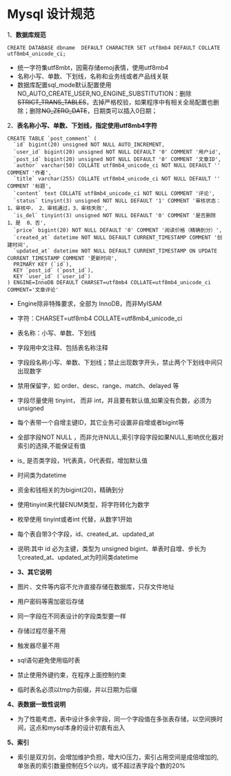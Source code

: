 # Mysql 设计规范

1、**数据库规范**

```
CREATE DATABASE dbname  DEFAULT CHARACTER SET utf8mb4 DEFAULT COLLATE utf8mb4_unicode_ci;
```

* 统一字符集utf8mbt，因需存储emoj表情，使用utf8mb4
* 名称小写、单数、下划线，名称和业务线或者产品线关联
* 数据库配置sql\_mode默认配置使用NO\_AUTO\_CREATE\_USER,NO\_ENGINE\_SUBSTITUTION：删除~~STRICT\_TRANS\_TABLES~~，去掉严格校验，如果程序中有相关全局配置也删除；删除~~NO\_ZERO\_DATE~~，日期类可以插入0日期；

2、**表名称小写、单数、下划线，指定使用utf8mb4字符**

    CREATE TABLE `post_comment` (
      `id` bigint(20) unsigned NOT NULL AUTO_INCREMENT,
      `user_id` bigint(20) unsigned NOT NULL DEFAULT '0' COMMENT '用户id',
      `post_id` bigint(20) unsigned NOT NULL DEFAULT '0' COMMENT '文章ID',
      `author` varchar(50) COLLATE utf8mb4_unicode_ci NOT NULL DEFAULT '' COMMENT '作者',
      `title` varchar(255) COLLATE utf8mb4_unicode_ci NOT NULL DEFAULT '' COMMENT '标题',
      `content` text COLLATE utf8mb4_unicode_ci NOT NULL COMMENT '评论',
      `status` tinyint(3) unsigned NOT NULL DEFAULT '1' COMMENT '审核状态：1、审核中， 2、审核通过，3、审核失败',
      `is_del` tinyint(3) unsigned NOT NULL DEFAULT '0' COMMENT '是否删除 1、是  0、否',
      `price` bigint(20) NOT NULL DEFAULT '0' COMMENT '阅读价格（精确到分）',
      `created_at` datetime NOT NULL DEFAULT CURRENT_TIMESTAMP COMMENT '创建时间',
      `updated_at` datetime NOT NULL DEFAULT CURRENT_TIMESTAMP ON UPDATE CURRENT_TIMESTAMP COMMENT '更新时间',
      PRIMARY KEY (`id`),
      KEY `post_id` (`post_id`),
      KEY `user_id` (`user_id`)
    ) ENGINE=InnoDB DEFAULT CHARSET=utf8mb4 COLLATE=utf8mb4_unicode_ci COMMENT='文章评论'

* Engine除非特殊要求，全部为 InnoDB，而非MyISAM
* 字符：CHARSET=utf8mb4 COLLATE=utf8mb4\_unicode\_ci
* 表名称：小写、单数、下划线
* 字段用中文注释、包括表名称注释
* 字段段名称小写、单数、下划线；禁止出现数字开头，禁止两个下划线中间只 出现数字
* 禁用保留字，如 order、desc、range、match、delayed 等
* 字段尽量使用 tinyint， 而非 int，并且要有默认值,如果没有负数，必须为unsigned
* 每个表带一个自增主键ID，其它业务可设置非自增或者bigint等

* 全部字段NOT NULL ，而非允许NULL,索引字段字段如果NULL,影响优化器对索引的选择,不能保证有值

* is\_ 是否类字段，1代表真，0代表假，增加默认值

* 时间类为datetime
* 资金和钱相关的为bigint\(20\)，精确到分
* 使用tinyint来代替ENUM类型，将字符转化为数字
* 枚举使用 tinyint或者int 代替，从数字1开始
* 每个表自带3个字段，id、created\_at、updated\_at
* 说明:其中 id 必为主键，类型为 unsigned bigint、单表时自增、步长为 1;created\_at、updated\_at为时间类datetime
* **3、其它说明**

* 图片、文件等内容不允许直接存储在数据库，只存文件地址

* 用户密码等需加密后存储

* 同一字段在不同表设计的字段类型要一样

* 存储过程尽量不用

* 触发器尽量不用

* sql语句避免使用临时表
* 禁止使用外键约束，在程序上面控制约束
* 临时表名必须以tmp为前缀，并以日期为后缀

**4、表数据一致性说明**

* 为了性能考虑，表中设计多余字段，同一个字段值在多张表存储，以空间换时间，这点和mysql本身的设计初衷有出入

**5、索引**

* 索引是双刃剑，会增加维护负担，增大IO压力，索引占用空间是成倍增加的,单张表的索引数量控制在5个以内，或不超过表字段个数的20%




